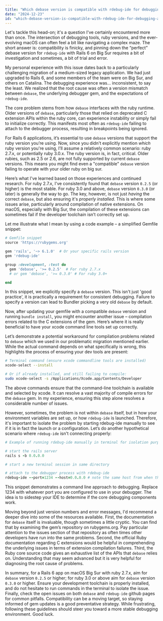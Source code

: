 ```yaml
---
title: "Which debase version is compatible with rdebug-ide for debugging a Rails 6 app on macOS Big Sur?"
date: "2024-12-23"
id: "which-debase-version-is-compatible-with-rdebug-ide-for-debugging-a-rails-6-app-on-macos-big-sur"
---
```


Let's tackle this head-on; it's a question I've certainly encountered more than once. The intersection of debugging tools, ruby versions, and the ever-evolving macOS can often feel a bit like navigating a complex maze. The short answer is: compatibility is finicky, and pinning down the “perfect” debase version for `rdebug-ide` with Rails 6 on Big Sur requires a bit of investigation and sometimes, a bit of trial and error.

My personal experience with this issue dates back to a particularly challenging migration of a medium-sized legacy application. We had just upgraded to Rails 6, and some members of the team were on Big Sur, and others on Catalina. The debugging experience was… inconsistent, to say the least. We realized that the root cause was often a version mismatch between `debase`, the underlying debugger gem, and the expectations of `rdebug-ide`.

The core problem stems from how `debase` interfaces with the ruby runtime. Older versions of `debase`, particularly those that relied on deprecated C extension APIs within the ruby core, can experience instability or simply fail to initialize correctly. This manifests most often as `rdebug-ide` failing to attach to the debugger process, resulting in breakpoints being ignored.

For Rails 6 applications, it’s essential to use `debase` versions that support the ruby version you’re using. Now, since you didn't explicitly mention *which* ruby version you're using, I’ll assume a relatively common scenario: ruby 2.7.x, or potentially ruby 3.0.x. The ruby version is, in fact, critical. Older rubies, such as 2.5 or 2.6, are not fully supported by current `debase` versions. This means you might find even a "compatible" `debase` version failing to operate with your older ruby on big sur.

Here’s what I've learned based on those experiences and continued research. For ruby 2.7.x, I've consistently found that `debase` version `0.2.5` (or higher) is the most stable. For ruby 3.0 and above, `debase` version `0.3.0` (or later) is generally the way to go. The key, however, is not just *having* the correct `debase`, but also ensuring it's *properly installed*. This is where some issues arise, particularly around compilation of native extensions. On macOS, especially with Big Sur, the compilation of these extensions can sometimes fail if the developer toolchain isn’t correctly set up.

Let me illustrate what I mean by using a code example – a simplified Gemfile snippet:

```ruby
# Gemfile snippet
source 'https://rubygems.org'

gem 'rails', '~> 6.1.0'  # Or your specific rails version
gem 'rdebug-ide'

group :development, :test do
  gem 'debase', '>= 0.2.5'  # For ruby 2.7.x
  # or gem 'debase', '>= 0.3.0' # For ruby 3.0+

end

```

In this snippet, we explicitly specify a `debase` version. This isn't just 'good practice', it is practically a requirement for consistent debugging. Failure to specify a version can lead to Bundler picking a very old `debase` by default.

Now, after updating your gemfile with a compatible `debase` version and running `bundle install`, you might encounter another issue – compilation errors related to the C extensions of the gem. Here’s where it is really beneficial to have your xcode command line tools set up correctly.

Let’s demonstrate a potential workaround for compilation problems related to `debase` which we used in our problematic migration mentioned earlier. While the actual command depends on what specifically is wrong, this highlights the process of ensuring your dev tools are present:

```bash
# Terminal command (ensure xcode commandline tools are installed)
xcode-select --install

# Or if already installed, and still failing to compile:
sudo xcode-select -s /Applications/Xcode.app/Contents/Developer
```

The above commands ensure that the command-line toolchain is available and selected by xcode. It can resolve a vast majority of compile errors for the `debase` gem. In my experience, ensuring this step alone resolves a considerable number of issues.

However, sometimes, the problem is not within `debase` itself, but in how your environment variables are set up, or how `rdebug-ide` is launched. Therefore, it's important to isolate the problem by starting rdebug-ide manually to see if it is in fact the launch or a configuration. Let’s do another hypothetical scenario where `rdebug-ide` isn't connecting properly:

```ruby
# Example of running rdebug-ide manually in terminal for isolation purposes

# start the rails server
rails s -b 0.0.0.0

# start a new terminal session in same directory

# attach to the debugger process with rdebug-ide
rdebug-ide --port=1234 --host=0.0.0.0 # note the same host from when the server started.


```

This snippet demonstrates a command line approach to debugging. Replace 1234 with whatever port you are configured to use in your debugger. The idea is to sidestep your IDE to determine if the core debugging components work.

Moving beyond just version numbers and error messages, I'd recommend a deeper dive into some of the resources available. First, the documentation for `debase` itself is invaluable, though sometimes a little cryptic. You can find that by examining the gem’s repository on rubygems.org. Pay particular attention to the issues section of that repository as often times other developers have run into the same problems. Second, the official Ruby documentation regarding C extensions would be helpful in comprehending the underlying issues in terms of extension compilation failures. Third, the Ruby core source code gives an exhaustive list of the APIs that `debase` relies on. Understanding that may seem advanced but it is very helpful for diagnosing the root cause of problems.

In summary, for a Rails 6 app on macOS Big Sur with ruby 2.7.x, aim for `debase` version `0.2.5` or higher; for ruby 3.0 or above aim for `debase` version `0.3.0` or higher. Ensure your development toolchain is properly installed, and do not hesitate to run commands in the terminal to isolate the issue. Finally, check the open issues on both `debase` and `rdebug-ide` github pages for common pitfalls. Compatibility can be a moving target, so staying informed of gem updates is a good preventative strategy. While frustrating, following these guidelines should steer you toward a more stable debugging environment. Good luck.
